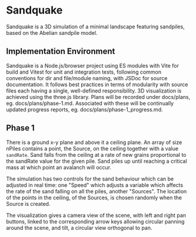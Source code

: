 # Sandquake

Sandquake is a 3D simulation of a minimal landscape featuring sandpiles, based on the Abelian sandpile model. 

## Implementation Environment

Sandquake is a Node.js/browser project using ES modules with Vite for build and Vitest for unit and integration tests, following common conventions for dir and file/module naming, with JSDoc for source documentation. It follows best practices in terms of modularity with source files each having a single, well-defined responsibility.
3D visualization is achieved using the three.js library.
Plans will be recorded under docs/plans, eg. docs/plans/phase-1.md. Associated with these will be continually updated progress reports, eg. docs/plans/phase-1_progress.md.

## Phase 1

There is a ground x-y plane and above it a ceiling plane. An array of size nPiles contains a point, the Source, on the ceiling together with a value `sandRate`. Sand falls from the ceiling at a rate of new grains proportional to the sandRate value for the given pile. Sand piles up until reaching a critical mass at which point an avalanch will occur.

The simulation has two controls for the sand behaviour which can be adjusted in real time: one "Speed" which adjusts a variable which affects the rate of the sand falling on all the piles, another "Sources". The location of the points in the ceiling, of the Sources, is chosen randomly when the Source is created.  

The visualization gives a camera view of the scene, with left and right pan buttons, linked to the corresponding arrow keys allowing circular panning around the scene, and tilt, a circular view orthogonal to pan.  

